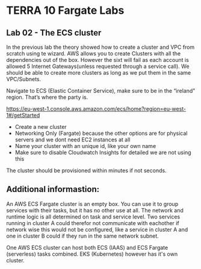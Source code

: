 # TERRA 10 Fargate Labs

## Lab 02 - The ECS cluster 
In the previous lab the theory showed how to create a cluster and VPC from scratch using te wizard.
AWS allows you to create Clusters with all the dependencies out of the box. However the sixt will fail as each account is allowed 5 Internet Gateways(unless requested through a service call). We should be able to create more clusters as long as we put them in the same VPC/Subnets.

Navigate to ECS (Elastic Container Service), make sure to be in the “ireland” region. That’s where the party is.

https://eu-west-1.console.aws.amazon.com/ecs/home?region=eu-west-1#/getStarted

- Create a new cluster
- Networking Only (Fargate) because the other options are for physical servers and we dont need EC2 instances at all
- Name your cluster with an unique id, like your own name
- Make sure to disable Cloudwatch Insights for detailed we are not using this

The cluster should be provisioned within minutes if not seconds.


## Additional informastion:
An AWS ECS Fargate cluster is an empty box. You can use it to group services with their tasks, but it has no other use at all. The network and runtime logic is all determined on task and service level. Two services running in cluster A could therefor not communicate with eachother if network wise this would not be configured, like a service in cluster A and one in cluster B could if they run in the same network subnet.

One AWS ECS cluster can host both ECS (IAAS) and ECS Fargate (serverless) tasks combined. EKS (Kubernetes) however has it's own cluster.